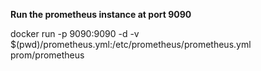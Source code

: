 **Run the prometheus instance at port 9090**

docker run -p 9090:9090   -d  -v $(pwd)/prometheus.yml:/etc/prometheus/prometheus.yml     prom/prometheus 